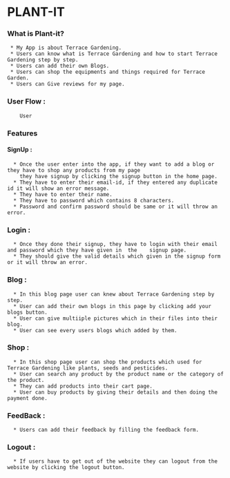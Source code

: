 # PLANT-IT

### What is Plant-it?
     * My App is about Terrace Gardening.
     * Users can know what is Terrace Gardening and how to start Terrace Gardening step by step.
     * Users can add their own Blogs.
     * Users can shop the equipments and things required for Terrace Garden.
     * Users can Give reviews for my page.

### User Flow :
        User

### Features 
#### SignUp :
      * Once the user enter into the app, if they want to add a blog or they have to shop any products from my page 
        they have signup by clicking the signup button in the home page.
      * They have to enter their email-id, if they entered any duplicate id it will show an error message.
      * They have to enter their name.
      * They have to password which contains 8 characters.
      * Password and confirm password should be same or it will throw an error.

### Login :
      * Once they done their signup, they have to login with their email and password which they have given in  the    signup page.
      * They should give the valid details which given in the signup form or it will throw an error.

### Blog :
      * In this blog page user can knew about Terrace Gardening step by step.
      * User can add their own blogs in this page by clicking add your blogs button.
      * User can give multiiple pictures which in their files into their blog.
      * User can see every users blogs which added by them.

### Shop :
      * In this shop page user can shop the products which used for Terrace Gardening like plants, seeds and pesticides.
      * User can search any product by the product name or the category of the product.
      * They can add products into their cart page.
      * User can buy products by giving their details and then doing the payment done.

### FeedBack :
      * Users can add their feedback by filling the feedback form.

### Logout :
      * If users have to get out of the website they can logout from the website by clicking the logout button.

       